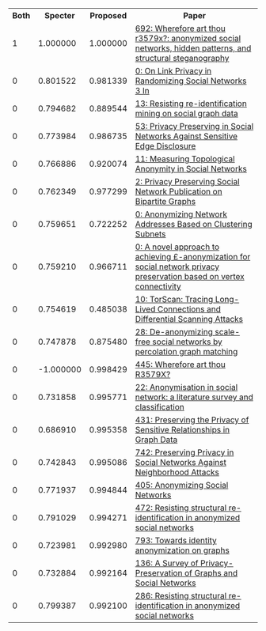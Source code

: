 <html><table><tr>
<th>Both</th>
<th>Specter</th>
<th>Proposed</th>
<th>Paper</th>
</tr>
<tr>
<td>1</td>
<td>1.000000</td>
<td>1.000000</td>
<td><a href="https://www.semanticscholar.org/paper/1fcf313bdb16935c749bbfb2b7bab8dc898fbf60">692: Wherefore art thou r3579x?: anonymized social networks, hidden patterns, and structural steganography</a></td>
</tr>
<tr>
<td>0</td>
<td>0.801522</td>
<td>0.981339</td>
<td><a href="https://www.semanticscholar.org/paper/37bbd40f55058ff0a076e7e4722e52673eaa8e4c">0: On Link Privacy in Randomizing Social Networks 3 In</a></td>
</tr>
<tr>
<td>0</td>
<td>0.794682</td>
<td>0.889544</td>
<td><a href="https://www.semanticscholar.org/paper/623be0e50098c946c5b1d55bd1e54cbf45b9fed2">13: Resisting re-identification mining on social graph data</a></td>
</tr>
<tr>
<td>0</td>
<td>0.773984</td>
<td>0.986735</td>
<td><a href="https://www.semanticscholar.org/paper/8fa93f0388e0806c498513696fdea49def2fabcc">53: Privacy Preserving in Social Networks Against Sensitive Edge Disclosure</a></td>
</tr>
<tr>
<td>0</td>
<td>0.766886</td>
<td>0.920074</td>
<td><a href="https://www.semanticscholar.org/paper/5d7e671cd25b698feb430c4cab1b6e819615533e">11: Measuring Topological Anonymity in Social Networks</a></td>
</tr>
<tr>
<td>0</td>
<td>0.762349</td>
<td>0.977299</td>
<td><a href="https://www.semanticscholar.org/paper/f60fb4683e137d0fd52f139ce7dc905bdefd3d7e">2: Privacy Preserving Social Network Publication on Bipartite Graphs</a></td>
</tr>
<tr>
<td>0</td>
<td>0.759651</td>
<td>0.722252</td>
<td><a href="https://www.semanticscholar.org/paper/07c60ff07da3f14cd78fa03e5b7f22cd44b57b9c">0: Anonymizing Network Addresses Based on Clustering Subnets</a></td>
</tr>
<tr>
<td>0</td>
<td>0.759210</td>
<td>0.966711</td>
<td><a href="https://www.semanticscholar.org/paper/e87bcb495e5d3aee920ab7fd886c64292f6f9281">0: A novel approach to achieving £-anonymization for social network privacy preservation based on vertex connectivity</a></td>
</tr>
<tr>
<td>0</td>
<td>0.754619</td>
<td>0.485038</td>
<td><a href="https://www.semanticscholar.org/paper/fd49b82c59c600cb1ea0f3a09b7f6fb7dcbcd260">10: TorScan: Tracing Long-Lived Connections and Differential Scanning Attacks</a></td>
</tr>
<tr>
<td>0</td>
<td>0.747878</td>
<td>0.875480</td>
<td><a href="https://www.semanticscholar.org/paper/8cc3eb2a7b9f7283fa70d9a235f0436420512fea">28: De-anonymizing scale-free social networks by percolation graph matching</a></td>
</tr>
<tr>
<td>0</td>
<td>-1.000000</td>
<td>0.998429</td>
<td><a href="https://www.semanticscholar.org/paper/57328115d56f8ee288be2706b79e5699815e4d8a">445: Wherefore art thou R3579X?</a></td>
</tr>
<tr>
<td>0</td>
<td>0.731858</td>
<td>0.995771</td>
<td><a href="https://www.semanticscholar.org/paper/af05728d8d5c23cbe94742da93fca261ab863742">22: Anonymisation in social network: a literature survey and classification</a></td>
</tr>
<tr>
<td>0</td>
<td>0.686910</td>
<td>0.995358</td>
<td><a href="https://www.semanticscholar.org/paper/a5e1ea32391b75b5d467fc4d2a58a539f4834a33">431: Preserving the Privacy of Sensitive Relationships in Graph Data</a></td>
</tr>
<tr>
<td>0</td>
<td>0.742843</td>
<td>0.995086</td>
<td><a href="https://www.semanticscholar.org/paper/a8299acc57d87c852e72f68ab6e069114a0c0579">742: Preserving Privacy in Social Networks Against Neighborhood Attacks</a></td>
</tr>
<tr>
<td>0</td>
<td>0.771937</td>
<td>0.994844</td>
<td><a href="https://www.semanticscholar.org/paper/fec202bedf035e26ee383335e1b17fd2294ef0b6">405: Anonymizing Social Networks</a></td>
</tr>
<tr>
<td>0</td>
<td>0.791029</td>
<td>0.994271</td>
<td><a href="https://www.semanticscholar.org/paper/ec3d6f69fd82d1a0e2af4d609cc27c438c077c43">472: Resisting structural re-identification in anonymized social networks</a></td>
</tr>
<tr>
<td>0</td>
<td>0.723981</td>
<td>0.992980</td>
<td><a href="https://www.semanticscholar.org/paper/6758f870a704de99b98a2b335054ca19471941dd">793: Towards identity anonymization on graphs</a></td>
</tr>
<tr>
<td>0</td>
<td>0.732884</td>
<td>0.992164</td>
<td><a href="https://www.semanticscholar.org/paper/dfef5af52932683a6ee1e181aeff1bf5a1d5cebb">136: A Survey of Privacy-Preservation of Graphs and Social Networks</a></td>
</tr>
<tr>
<td>0</td>
<td>0.799387</td>
<td>0.992100</td>
<td><a href="https://www.semanticscholar.org/paper/d20c3467a957cb58af4689734f528065ae4b4290">286: Resisting structural re-identification in anonymized social networks</a></td>
</tr>
</table></html>
